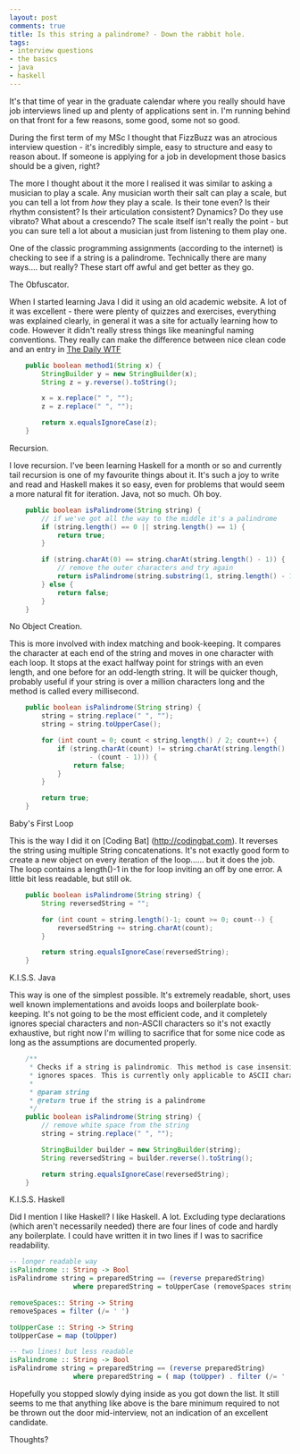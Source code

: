 ```yaml
---
layout: post
comments: true
title: Is this string a palindrome? - Down the rabbit hole.
tags:
- interview questions
- the basics
- java
- haskell
---
```

It's that time of year in the graduate calendar where you really should have job interviews lined up and plenty of applications sent in. I'm running behind on that front for a few reasons, some good, some not so good.

During the first term of my MSc I thought that FizzBuzz was an atrocious interview question - it's incredibly simple, easy to structure and easy to reason about. If someone is applying for a job in development those basics should be a given, right? 

The more I thought about it the more I realised it was similar to asking a musician to play a scale. Any musician worth their salt can play a scale, but you can tell a lot from *how* they play a scale. Is their tone even? Is their rhythm consistent? Is their articulation consistent? Dynamics? Do they use vibrato? What about a crescendo? The scale itself isn't really the point - but you can sure tell a lot about a musician just from listening to them play one.

One of the classic programming assignments (according to the internet) is checking to see if a string is a palindrome. Technically there are many ways.... but really? These start off awful and get better as they go. 

The Obfuscator.

When I started learning Java I did it using an old academic website. A lot of it was excellent - there were plenty of quizzes and exercises, everything was explained clearly, in general it was a site for actually learning how to code. However it didn't really stress things like meaningful naming conventions. They really can make the difference between nice clean code and an entry in [The Daily WTF](https://thedailywtf.com) 

```java
	public boolean method1(String x) {
		StringBuilder y = new StringBuilder(x);
		String z = y.reverse().toString();

		x = x.replace(" ", "");
		z = z.replace(" ", "");

		return x.equalsIgnoreCase(z);
	}

```

Recursion.

I love recursion. I've been learning Haskell for a month or so and currently tail recursion is one of my favourite things about it. It's such a joy to write and read and Haskell makes it so easy, even for problems that would seem a more natural fit for iteration. Java, not so much. Oh boy.

```java
	public boolean isPalindrome(String string) {
		// if we've got all the way to the middle it's a palindrome
		if (string.length() == 0 || string.length() == 1) {
			return true;
		}

		if (string.charAt(0) == string.charAt(string.length() - 1)) {
			// remove the outer characters and try again
			return isPalindrome(string.substring(1, string.length() - 1));
		} else {
			return false;
		}
	}
```

No Object Creation.

This is more involved with index matching and book-keeping. It compares the character at each end of the string and moves in one character with each loop. It stops at the exact halfway point for strings with an even length, and one before for an odd-length string. It will be quicker though, probably useful if your string is over a million characters long and the method is called every millisecond. 

```java
	public boolean isPalindrome(String string) {
		string = string.replace(" ", "");
		string = string.toUpperCase();

		for (int count = 0; count < string.length() / 2; count++) {
			if (string.charAt(count) != string.charAt(string.length()
					- (count - 1))) {
				return false;
			}
		}

		return true;
	}

```

Baby's First Loop

This is the way I did it on [Coding Bat] (http://codingbat.com). It reverses the string using multiple String concatenations. It's not exactly good form to create a new object on every iteration of the loop...... but it does the job. The loop contains a length()-1 in the for loop inviting an off by one error. A little bit less readable, but still ok.

```java
	public boolean isPalindrome(String string) {
		String reversedString = "";

		for (int count = string.length()-1; count >= 0; count--) {
			reversedString += string.charAt(count);
		}

		return string.equalsIgnoreCase(reversedString);
	}
```

K.I.S.S. Java 

This way is one of the simplest possible. It's extremely readable, short, uses well known implementations and avoids loops and boilerplate book-keeping. It's not going to be the most efficient code, and it completely ignores special characters and non-ASCII characters so it's not exactly exhaustive, but right now I'm willing to sacrifice that for some nice code as long as the assumptions are documented properly.

```java
	/**
	 * Checks if a string is palindromic. This method is case insensitive and
	 * ignores spaces. This is currently only applicable to ASCII characters.
	 * 
	 * @param string
	 * @return true if the string is a palindrome
	 */
	public boolean isPalindrome(String string) {
		// remove white space from the string
		string = string.replace(" ", "");

		StringBuilder builder = new StringBuilder(string);
		String reversedString = builder.reverse().toString();

		return string.equalsIgnoreCase(reversedString);
	}

```

K.I.S.S. Haskell

Did I mention I like Haskell? I like Haskell. A lot. Excluding type declarations (which aren't necessarily needed) there are four lines of code and hardly any boilerplate. I could have written it in two lines if I was to sacrifice readability.

```haskell
-- longer readable way
isPalindrome :: String -> Bool
isPalindrome string = preparedString == (reverse preparedString)
                where preparedString = toUpperCase (removeSpaces string)

removeSpaces:: String -> String
removeSpaces = filter (/= ' ')

toUpperCase :: String -> String
toUpperCase = map (toUpper) 

-- two lines! but less readable
isPalindrome :: String -> Bool
isPalindrome string = preparedString == (reverse preparedString)
                where preparedString = ( map (toUpper) . filter (/= ' ') ) string

```

Hopefully you stopped slowly dying inside as you got down the list. It still seems to me that anything like above is the bare minimum required to not be thrown out the door mid-interview, not an indication of an excellent candidate.

Thoughts?
